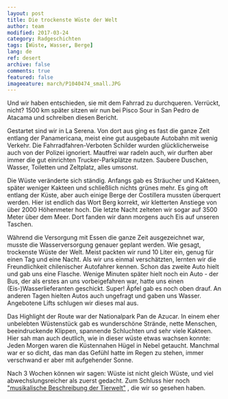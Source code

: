 ```yaml
---
layout: post
title: Die trockenste Wüste der Welt
author: team
modified: 2017-03-24
category: Radgeschichten
tags: [Wüste, Wasser, Berge]
lang: de
ref: desert
archive: false
comments: true
featured: false
imageeature: march/P1040474_small.JPG
---
```


Und wir haben entschieden, sie mit dem Fahrrad zu durchqueren. Verrückt, nicht? 1500 km später sitzen wir nun bei Pisco Sour in San Pedro de Atacama und schreiben diesen Bericht.

Gestartet sind wir in La Serena. Von dort aus ging es fast die ganze Zeit entlang der Panamericana, meist eine gut ausgebaute Autobahn mit wenig Verkehr. Die Fahrradfahren-Verboten Schilder wurden glücklicherweise auch von der Polizei ignoriert. Mautfrei war radeln auch, wir durften aber immer die gut einrichten Trucker-Parkplätze nutzen. Saubere Duschen, Wasser, Toiletten und Zeltplatz, alles umsonst.

Die Wüste veränderte sich ständig. Anfangs gab es Sträucher und Kakteen, später weniger Kakteen und schließlich nichts grünes mehr. Es ging oft entlang der Küste, aber auch einige Berge der Costillera mussten überquert werden. Hier ist endlich das Wort Berg korrekt, wir kletterten Anstiege von über 2000 Höhenmeter hoch. Die letzte Nacht zelteten wir sogar auf 3500 Meter über dem Meer. Dort fanden wir dann morgens auch Eis auf unseren Taschen.

Während die Versorgung mit Essen die ganze Zeit ausgezeichnet war, musste die Wasserversorgung genauer geplant werden. Wie gesagt, trockenste Wüste der Welt. Meist packten wir rund 10 Liter ein, genug für einen Tag und eine Nacht. Als wir uns einmal verschätzten, lernten wir die Freundlichkeit chilenischer Autofahrer kennen. Schon das zweite Auto hielt und gab uns eine Flasche. Wenige Minuten später hielt noch ein Auto - der Bus, der als erstes an uns vorbeigefahren war, hatte uns einen (Eis-)Wasserlieferanten geschickt. Super! Äpfel gab es noch oben drauf. An anderen Tagen hielten Autos auch ungefragt und gaben uns Wasser. Angebotene Lifts schlugen wir dieses mal aus.

Das Highlight der Route war der Nationalpark Pan de Azucar. In einem eher unbelebten Wüstenstück gab es wunderschöne Strände, nette Menschen, beeindruckende Klippen, spannende Schluchten und sehr viele Kakteen. Hier sah man auch deutlich, wie in dieser wüste etwas wachsen konnte: Jeden Morgen waren die Küstennahen Hügel in Nebel getaucht. Manchmal war er so dicht, das man das Gefühl hatte im Regen zu stehen, immer verschwand er aber mit aufgehender Sonne.

Nach 3 Wochen können wir sagen: Wüste ist nicht gleich Wüste, und viel abwechslungsreicher als zuerst gedacht. Zum Schluss hier noch ["musikalische Beschreibung der Tierwelt"](https://youtube.com/watch?v=apCal7ihvy0) , die wir so gesehen haben.

